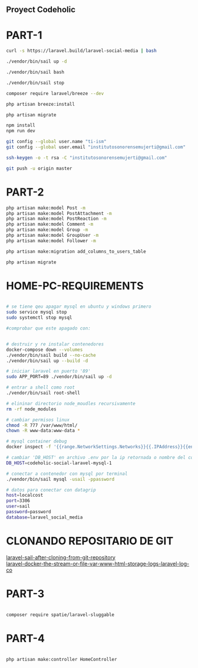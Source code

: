 ## Proyect Codeholic

# PART-1

```bash
curl -s https://laravel.build/laravel-social-media | bash

./vendor/bin/sail up -d

./vendor/bin/sail bash

./vendor/bin/sail stop

composer require laravel/breeze --dev

php artisan breeze:install

php artisan migrate

npm install
npm run dev

git config --global user.name "ti-ism"
git config --global user.email "institutosonorensemujerti@gmail.com"

ssh-keygen -o -t rsa -C "institutosonorensemujerti@gmail.com"

git push -u origin master

```


# PART-2

```bash
php artisan make:model Post -m
php artisan make:model PostAttachment -m
php artisan make:model PostReaction -m
php artisan make:model Comment -m
php artisan make:model Group -m
php artisan make:model GroupUser -m
php artisan make:model Follower -m

php artisan make:migration add_columns_to_users_table

php artisan migrate
```


# HOME-PC-REQUIREMENTS

```bash

# se tiene qeu apagar mysql en ubuntu y windows primero
sudo service mysql stop
sudo systemctl stop mysql

#comprobar que este apagado con:


# destruir y re instalar contenedores
docker-compose down --volumes
./vendor/bin/sail build --no-cache
./vendor/bin/sail up --build -d

# iniciar laravel en puerto '89'
sudo APP_PORT=89 ./vendor/bin/sail up -d

# entrar a shell como root
./vendor/bin/sail root-shell

# elininar directorio node_moudles recursivamente
rm -rf node_modules

# cambiar permisos linux
chmod -R 777 /var/www/html/
chown -R www-data:www-data *

# mysql container debug
docker inspect -f '{{range.NetworkSettings.Networks}}{{.IPAddress}}{{end}}' 1c8a0e4dc5d6

# cambiar 'DB_HOST' en archivo .env por la ip retornada o nombre del contenedor, ejemplo:
DB_HOST=codeholic-social-laravel-mysql-1

# conectar a contenedor con mysql por terminal
./vendor/bin/sail mysql -usail -ppassword

# datos para conectar con datagrip
host=localcost
port=3306
user=sail
password=password
database=laravel_social_media
```

# CLONANDO REPOSITARIO DE GIT

[laravel-sail-after-cloning-from-git-repository](https://stackoverflow.com/questions/71025461/laravel-sail-after-cloning-from-git-repository)  
[laravel-docker-the-stream-or-file-var-www-html-storage-logs-laravel-log-co](https://stackoverflow.com/questions/50552970/laravel-docker-the-stream-or-file-var-www-html-storage-logs-laravel-log-co)

# PART-3

```bash

composer require spatie/laravel-sluggable

```

# PART-4

```bash

php artisan make:controller HomeController


```